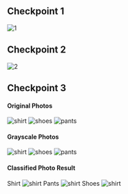 ## Checkpoint 1
![1](1.png)
## Checkpoint 2
![2](2.png)
## Checkpoint 3
#### Original Photos
![shirt](shirt.jpg)
![shoes](shoes.jpg)
![pants](pants.jpg)
#### Grayscale Photos
![shirt](greyscaleShirt.jpg)
![shoes](greyscaleSandal.jpg)
![pants](greyscalePants.jpg)
#### Classified Photo Result
Shirt
![shirt](3-shirt.png)
Pants
![shirt](3-pants.png)
Shoes
![shirt](3-shoes.png)